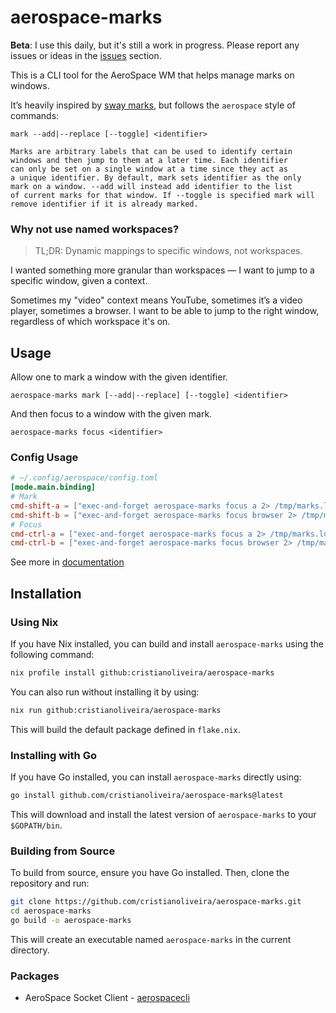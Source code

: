 # aerospace-marks

**Beta**: I use this daily, but it's still a work in progress. Please report any issues or ideas in the [issues](https://github.com/cristianoliveira/aerospace-marks/issues) section.

This is a CLI tool for the AeroSpace WM that helps manage marks on windows.

It’s heavily inspired by [sway marks](https://man.archlinux.org/man/sway.5.en), but follows the `aerospace` style of commands:
```text
mark --add|--replace [--toggle] <identifier>

Marks are arbitrary labels that can be used to identify certain
windows and then jump to them at a later time. Each identifier
can only be set on a single window at a time since they act as
a unique identifier. By default, mark sets identifier as the only
mark on a window. --add will instead add identifier to the list
of current marks for that window. If --toggle is specified mark will
remove identifier if it is already marked.
```
### Why not use named workspaces?

> TL;DR: Dynamic mappings to specific windows, not workspaces.

I wanted something more granular than workspaces — I want to jump to a specific window, given a context.

Sometimes my "video" context means YouTube, sometimes it’s a video player, sometimes a browser. I want to be able to jump to the right window, regardless of which workspace it's on.

## Usage

Allow one to mark a window with the given identifier. 
```text
aerospace-marks mark [--add|--replace] [--toggle] <identifier>
```
And then focus to a window with the given mark.
```text
aerospace-marks focus <identifier>
```

### Config Usage

```toml
# ~/.config/aerospace/config.toml
[mode.main.binding]
# Mark
cmd-shift-a = ["exec-and-forget aerospace-marks focus a 2> /tmp/marks.log", "mode main"]
cmd-shift-b = ["exec-and-forget aerospace-marks focus browser 2> /tmp/marks.log", "mode main"]
# Focus
cmd-ctrl-a = ["exec-and-forget aerospace-marks focus a 2> /tmp/marks.log", "mode main"]
cmd-ctrl-b = ["exec-and-forget aerospace-marks focus browser 2> /tmp/marks.log", "mode main"]
```

See more in [documentation](docs/aerospace-marks)

## Installation

### Using Nix

If you have Nix installed, you can build and install `aerospace-marks` using the following command:

```bash
nix profile install github:cristianoliveira/aerospace-marks
```

You can also run without installing it by using:

```bash
nix run github:cristianoliveira/aerospace-marks
```

This will build the default package defined in `flake.nix`.

### Installing with Go

If you have Go installed, you can install `aerospace-marks` directly using:

```bash
go install github.com/cristianoliveira/aerospace-marks@latest
```

This will download and install the latest version of `aerospace-marks` to your `$GOPATH/bin`.

### Building from Source

To build from source, ensure you have Go installed. Then, clone the repository and run:

```bash
git clone https://github.com/cristianoliveira/aerospace-marks.git
cd aerospace-marks
go build -o aerospace-marks
```

This will create an executable named `aerospace-marks` in the current directory.

### Packages

- AeroSpace Socket Client - [aerospacecli](pkgs/aerospacecli)
